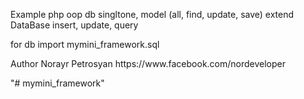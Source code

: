 <p>Example php oop db singltone, model (all, find, update, save) extend DataBase insert, update, query</p>

<p>for db import mymini_framework.sql</p>

<p>Author Norayr Petrosyan https://www.facebook.com/nordeveloper</p>"# mymini_framework" 
